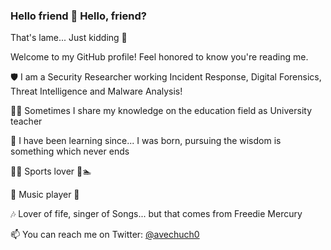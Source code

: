 ### Hello friend 👋 Hello, friend? 
That's lame...
Just kidding 🤡

Welcome to my GitHub profile! Feel honored to know you're reading me.

🛡️ I am a Security Researcher working Incident Response, Digital Forensics, Threat Intelligence and Malware Analysis!

🧑‍🏫 Sometimes I share my knowledge on the education field as University teacher

🌱 I have been learning since... I was born, pursuing the wisdom is something which never ends

🏃🏽 Sports lover 🚴🏊

🎸 Music player 🎹

🎶 Lover of fife, singer of Songs... but that comes from Freedie Mercury

📫 You can reach me on Twitter: [@avechuch0](https://twitter.com/avechuch0)

<!--
**avechuch0/avechuch0** is a ✨ _special_ ✨ repository because its `README.md` (this file) appears on your GitHub profile.

Here are some ideas to get you started:

- 🔭 I’m currently working on ...
- 🌱 I’m currently learning ...
- 👯 I’m looking to collaborate on ...
- 🤔 I’m looking for help with ...
- 💬 Ask me about ...
- 📫 How to reach me: ...
- 😄 Pronouns: ...
- ⚡ Fun fact: ...
-->

